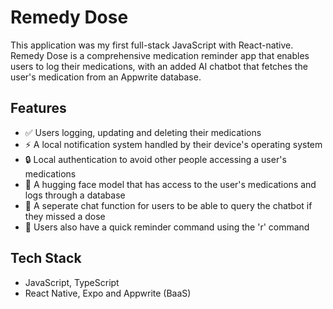 # Remedy Dose

This application was my first full-stack JavaScript with React-native.
Remedy Dose is a comprehensive medication reminder app that enables users to log their medications,
with an added AI chatbot that fetches the user's medication from an Appwrite database.

## Features
- ✅ Users logging, updating and deleting their medications
- ⚡ A local notification system handled by their device's operating system
- 🔒 Local authentication to avoid other people accessing a user's medications
- 🤖 A hugging face model that has access to the user's medications and logs through a database
- 📅 A seperate chat function for users to be able to query the chatbot if they missed a dose
- 🌇 Users also have a quick reminder command using the 'r' command

## Tech Stack
- JavaScript, TypeScript
- React Native, Expo and Appwrite (BaaS)
